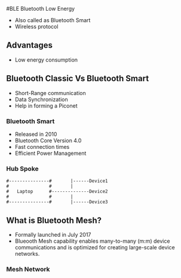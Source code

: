 #BLE
Bluetooth Low Energy

* Also called as Bluetooth Smart
* Wireless protocol

## Advantages
* Low energy consumption

## Bluetooth Classic Vs Bluetooth Smart
* Short-Range communication
* Data Synchronization
* Help in forming a Piconet
### Bluetooth Smart
* Released in 2010
* Bluetooth Core Version 4.0
* Fast connection times 
* Efficient Power Management
### Hub Spoke


    #---------------#       |------Device1
    #               #       |  
    #   Laptop      #--------------Device2
    #               #       |
    #---------------#       |------Device3

## What is Bluetooth Mesh?
* Formally launched in July 2017
* Blueooth Mesh capability enables many-to-many (m:m) device communications and is optimized for creating large-scale device networks.

### Mesh Network
